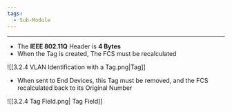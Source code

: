 ```yaml
---
tags:
  - Sub-Module
---
```


---
- The **IEEE 802.11Q** Header is **4 Bytes**
- When the Tag is created, The FCS must be recalculated

![[3.2.4 VLAN Identification with a Tag.png|Tag]]

- When sent to End Devices, this Tag must be removed, and the FCS recalculated back to its Original Number

![[3.2.4 Tag Field.png| Tag Field]]